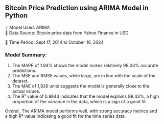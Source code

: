 ## Bitcoin Price Prediction using ARIMA Model in Python

💡 Model Used: ARIMA  
💼 Data Source: Bitcoin price data from Yahoo Finance in USD

🔗 Time Period: Sept 17, 2014 to October 10, 2024

### Model Summary:
1. The MAPE of 1.94% shows the model makes relatively 98.06% accurate predictions.
2. The MSE and RMSE values, while large, are in line with the scale of the dataset.
3. The MAE of 1,926 units suggests the model is generally close to the actual values.
4. The R² value of 0.9843 indicates that the model explains 98.43%, a high proportion of the variance in the data, which is a sign of a good fit.

Overall, The ARIMA model performs well, with strong accuracy metrics and a high R² value indicating a good fit for the time series data.
